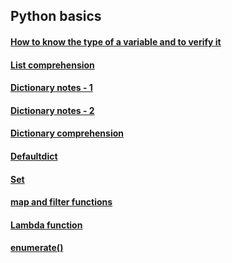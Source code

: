 ## Python basics

#### [How to know the type of a variable and to verify it](https://nbviewer.jupyter.org/github/jeswingeorge/Python-DS-notes/blob/master/Miscellaneous/to%20find%20and%20verify%20type%20of%20a%20variable.ipynb)

#### [List comprehension](https://nbviewer.jupyter.org/github/jeswingeorge/Python-DS-notes/blob/master/Miscellaneous/List_comprehension.ipynb)

#### [Dictionary notes - 1](https://nbviewer.jupyter.org/github/jeswingeorge/Data-Analytics-Notes/blob/master/Python%20programming%20basics/Dictionary/Dictionary.ipynb)

#### [Dictionary notes - 2](https://nbviewer.jupyter.org/github/jeswingeorge/Data-Analytics-Notes/blob/master/Python%20programming%20basics/Dictionary/Dictionary%20methods%20and%20functions%20.ipynb)

#### [Dictionary comprehension](https://nbviewer.jupyter.org/github/jeswingeorge/Python-DS-notes/blob/master/Miscellaneous/Dictionary%20comprehension.ipynb)

#### [Defaultdict](https://nbviewer.jupyter.org/github/jeswingeorge/Data-Analytics-Notes/blob/master/Python%20programming%20basics/Defaultdict.ipynb)

#### [Set](https://nbviewer.jupyter.org/github/jeswingeorge/Data-Analytics-Notes/blob/master/Python%20programming%20basics/Set/Set.ipynb)

#### [map and filter functions](https://nbviewer.jupyter.org/github/jeswingeorge/Data-Analytics-Notes/blob/master/Python%20programming%20basics/List/Map%20and%20filter.ipynb)

#### [Lambda function](https://nbviewer.jupyter.org/github/jeswingeorge/Data-Analytics-Notes/blob/master/Python%20programming%20basics/Python%20Lambda%20function.ipynb)

#### [enumerate()](https://nbviewer.jupyter.org/github/jeswingeorge/Data-Analytics-Notes/blob/master/Python%20programming%20basics/python%20enumerate%28%29.ipynb)